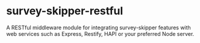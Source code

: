 # survey-skipper-restful
A RESTful middleware module for integrating survey-skipper features with web services such as Express, Restify, HAPI or your preferred Node server.
